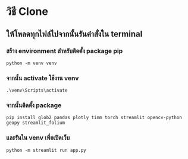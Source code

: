 # วิธี Clone
## ให้โหลดทุกไฟล์ไปจากนั้นรันคำสั่งใน terminal
### สร้าง environment สำหรับติดตั้ง package pip
    python -m venv venv 
### จากนั้น activate ใช้งาน venv
    .\venv\Scripts\activate
### จากนั้นติดตั้ง package
    pip install glob2 pandas plotly timm torch streamlit opencv-python geopy streamlit_folium
### และรันใน venv เพื่อเปิดเว็บ
    python -m streamlit run app.py
